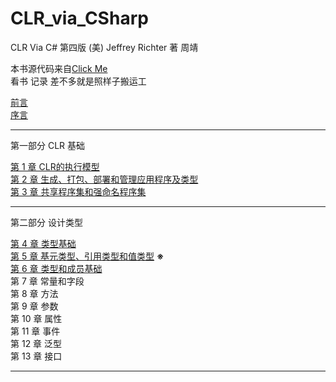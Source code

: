 # CLR_via_CSharp

CLR Via C# 第四版
(美) Jeffrey Richter 著 周靖

本书源代码来自[Click Me](https://github.com/cuicheng11165/clr-via-csharp-4th-edition-code)  
看书 记录 差不多就是照样子搬运工

[前言](./chapters/foreword.md)  
[序言](./chapters/introduction.md)

---
第一部分 CLR 基础

[第 1 章 CLR的执行模型](./chapters/chapter1_TheCLRSExecutionMode.md)  
[第 2 章 生成、打包、部署和管理应用程序及类型](./chapters/chapter2_Building.md)  
[第 3 章 共享程序集和强命名程序集](./chapters/chapter3_SharedAssemblies.md)

---
第二部分 设计类型  

[第 4  章 类型基础](./chapters/ch4_TypeFundamentals.md)  
[第 5  章 基元类型、引用类型和值类型](./chapters/ch5_PrimitiveRefValType.md)  **※**  
[第 6  章 类型和成员基础](../chapters/ch6_TypeAndMemberBasics.md)  
第 7  章 常量和字段  
第 8  章 方法  
第 9  章 参数  
第 10 章 属性  
第 11 章 事件  
第 12 章 泛型  
第 13 章 接口  

---